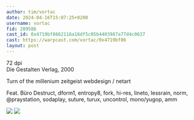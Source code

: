 ```yaml
---
author: tim/vortac
date: 2024-04-16T15:07:25+0200
username: vortac
fid: 209586
cast_id: 0x4719bf8662116a16df5c05b4403987a77d4c0637
cast: https://warpcast.com/vortac/0x4719bf86
layout: post
---
```

72 dpi  
Die Gestalten Verlag, 2000  
  
Turn of the millenium zeitgeist webdesign / netart   
  
Feat. Büro Destruct, dform1, entropy8, fork, hi-res, lineto, lessrain, norm, @praystation, sodaplay, suture, turux, uncontrol, mono/yugop, amm  

![](https://imagedelivery.net/BXluQx4ige9GuW0Ia56BHw/2cc9a59f-941a-4c34-8e85-922271f51500/original)
![](https://imagedelivery.net/BXluQx4ige9GuW0Ia56BHw/e3c34e83-5e0f-4d87-29a1-6e2bbc3d3d00/original)